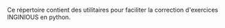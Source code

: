 Ce répertoire contient des utilitaires pour faciliter la correction d'exercices INGINIOUS en python.

